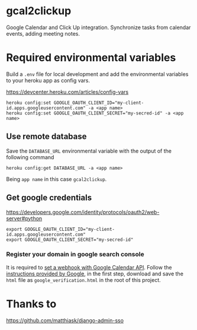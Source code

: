 # gcal2clickup
Google Calendar and Click Up integration. Synchronize tasks from calendar
events, adding meeting notes.


# Required environmental variables
Build a `.env` file for local development and add the environmental variables
to your heroku app as config vars.

https://devcenter.heroku.com/articles/config-vars

```
heroku config:set GOOGLE_OAUTH_CLIENT_ID="my-client-id.apps.googleusercontent.com" -a <app name>
heroku config:set GOOGLE_OAUTH_CLIENT_SECRET="my-secred-id" -a <app name>
```
## Use remote database
Save the `DATABASE_URL` environmental variable with the output of the following
command
```
heroku config:get DATABASE_URL -a <app name>
```

Being `app name` in this case `gcal2clickup`.

## Get google credentials
https://developers.google.com/identity/protocols/oauth2/web-server#python

```
export GOOGLE_OAUTH_CLIENT_ID="my-client-id.apps.googleusercontent.com"
export GOOGLE_OAUTH_CLIENT_SECRET="my-secred-id"
```

### Register your domain in google search console
It is required to [set a webhook with Google Calendar
API](https://developers.google.com/calendar/api/guides/push). Follow the
[instructions provided by
Google](https://developers.google.com/calendar/api/guides/push#registering-your-domain),
in the first step, download and save the `html` file as
`google_verification.html` in the root of this project.

# Thanks to
https://github.com/matthiask/django-admin-sso